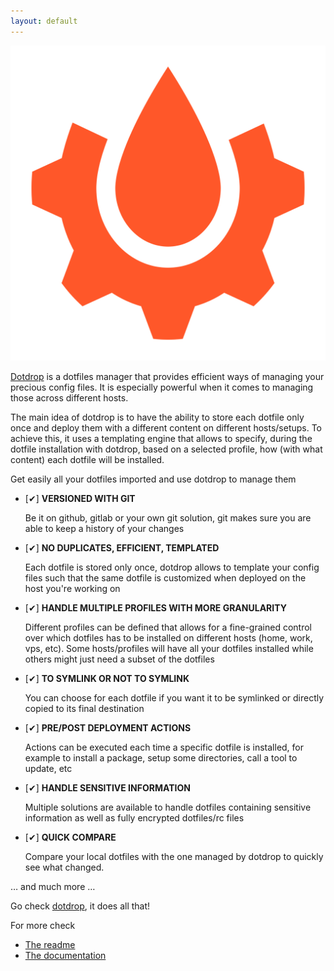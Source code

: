 ```yaml
---
layout: default
---
```


![dotdrop logo](dotdrop.svg)

[Dotdrop](https://github.com/deadc0de6/dotdrop) is a dotfiles manager that provides efficient ways of managing your precious config files.
It is especially powerful when it comes to managing those across different hosts.

The main idea of dotdrop is to have the ability to store each dotfile only once and deploy them with a different content on different hosts/setups.
To achieve this, it uses a templating engine that allows to specify, during the dotfile installation with dotdrop, based on a selected profile,
how (with what content) each dotfile will be installed.

Get easily all your dotfiles imported and use dotdrop to manage them

* [✔] **VERSIONED WITH GIT**

  Be it on github, gitlab or your own git solution, git makes
  sure you are able to keep a history of your changes

* [✔] **NO DUPLICATES, EFFICIENT, TEMPLATED**

  Each dotfile is stored only once, dotdrop allows to template your config files
  such that the same dotfile is customized when deployed on the host you're working on

* [✔] **HANDLE MULTIPLE PROFILES WITH MORE GRANULARITY**

  Different profiles can be defined that allows for a fine-grained control over which
  dotfiles has to be installed on different hosts (home, work, vps, etc).
  Some hosts/profiles will have all your dotfiles installed while others might just
  need a subset of the dotfiles

* [✔] **TO SYMLINK OR NOT TO SYMLINK**

  You can choose for each dotfile if you want it to be symlinked or
  directly copied to its final destination

* [✔] **PRE/POST DEPLOYMENT ACTIONS**

  Actions can be executed each time a specific dotfile is installed, for
  example to install a package, setup some directories, call a tool to update, etc

* [✔] **HANDLE SENSITIVE INFORMATION**

  Multiple solutions are available to handle dotfiles containing sensitive information
  as well as fully encrypted dotfiles/rc files

* [✔] **QUICK COMPARE**

  Compare your local dotfiles with the one managed by dotdrop
  to quickly see what changed.

… and much more …

Go check [dotdrop](https://github.com/deadc0de6/dotdrop), it does all that!

For more check

* [The readme](https://github.com/deadc0de6/dotdrop)
* [The documentation](https://dotdrop.readthedocs.io/)
